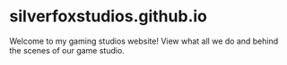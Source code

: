 # silverfoxstudios.github.io
Welcome to my gaming studios website! View what all we do and behind the scenes of our game studio.
